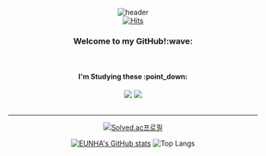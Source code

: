 <div align="center"> 
  
![header](https://capsule-render.vercel.app/api?type=Waving&color=timeGragient&text=mkway999&fontColor=08298A&fontSize=40) <br>
[![Hits](https://hits.seeyoufarm.com/api/count/incr/badge.svg?url=https%3A%2F%2Fgithub.com%2Fmkway999&count_bg=%239CD9EF&title_bg=%23000000&icon=github.svg&icon_color=%23E7E7E7&title=GITHUB&edge_flat=false)](https://hits.seeyoufarm.com)

<h3> Welcome to my GitHub!:wave: </h3>
<br>

<h4> I'm Studying these :point_down: </h4>
<img src="https://img.shields.io/badge/JAVA-007396?style=for-the-badge&logo=java&logoColor=white">
<img src="https://img.shields.io/badge/Oracle-F80000?style=for-the-badge&logo=Oracle&logoColor=white">

<br>
<br>
<hr>

[![Solved.ac프로필](http://mazassumnida.wtf/api/v2/generate_badge?boj=909160)](https://solved.ac/909160)

[![EUNHA's GitHub stats](https://github-readme-stats.vercel.app/api?username=mkway999&include_all_commits=true&theme=nord&hide_border=true&count_private=true)](https://github.com/mkway999/github-readme-stats)
![Top Langs](https://github-readme-stats.vercel.app/api/top-langs/?username=mkway999&layout=compact&theme=merko)

</div>
